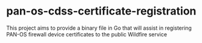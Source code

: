 # pan-os-cdss-certificate-registration
This project aims to provide a binary file in Go that will assist in registering PAN-OS firewall device certificates to the public Wildfire service
